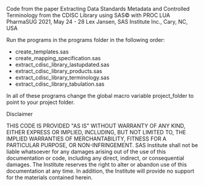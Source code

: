 Code from the paper Extracting Data Standards Metadata and Controlled Terminology from the CDISC Library using SAS© with PROC LUA
PharmaSUG 2021, May 24 - 28
Lex Jansen, SAS Institute Inc., Cary, NC, USA

 
Run the programs in the programs folder in the following order:

- create_templates.sas
- create_mapping_specification.sas
- extract_cdisc_library_lastupdated.sas
- extract_cdisc_library_products.sas
- extract_cdisc_library_terminology.sas
- extract_cdisc_library_tabulation.sas 

In all of these programs change the global macro variable project_folder to point to your project folder.

 

Disclaimer

THIS CODE IS PROVIDED "AS IS" WITHOUT WARRANTY OF
ANY KIND, EITHER EXPRESS OR IMPLIED, INCLUDING, BUT NOT LIMITED TO, THE IMPLIED
WARRANTIES OF MERCHANTABILITY, FITNESS FOR A PARTICULAR PURPOSE, OR
NON-INFRINGEMENT. SAS Institute shall not be liable whatsoever for any damages
arising out of the use of this documentation or code, including any direct,
indirect, or consequential damages. The Institute reserves the right to alter or
abandon use of this documentation at any time. In addition, the Institute will
provide no support for the materials contained herein.

